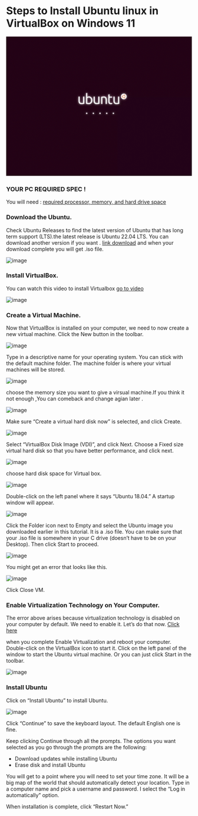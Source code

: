 # Steps to Install Ubuntu linux in VirtualBox on Windows 11

![ubuntuGif](images/Ubuntu_gif.gif)

### YOUR PC REQUIRED SPEC !
You will need : [required processor, memory, and hard drive space](https://www.virtualbox.org/wiki/End-user_documentation)

### Download the Ubuntu.
Check Ubuntu Releases to find the latest version of Ubuntu that has long term support (LTS).the latest release is Ubuntu 22.04 LTS. You can download another version if you want . [link download](https://ubuntu.com/download/desktop) and when your download complete you will get .iso file. 

![image](https://user-images.githubusercontent.com/100128996/182571580-d308b973-498b-46d9-a6cd-03b629ebef69.png)

### Install VirtualBox.
You can watch this video to install Virtualbox  [go to video](https://www.youtube.com/watch?v=b866-7Y_0KQ)
  
  ![image](https://user-images.githubusercontent.com/100128996/182576705-084aec64-ff56-4080-8c6f-596c7c00e450.png) 
  
### Create a Virtual Machine.
Now that VirtualBox is installed on your computer, we need to now create a new virtual machine.
Click the New button in the toolbar.

![image](https://user-images.githubusercontent.com/100128996/182580219-5cea5e59-11fa-46d4-b549-bc5be926bf9c.png)

Type in a descriptive name for your operating system. You can stick with the default machine folder. The machine folder is where your virtual machines will be stored.

![image](https://user-images.githubusercontent.com/100128996/182580574-327b5a9a-88e4-4814-b22c-bb3154987a49.png)

choose the memory size you want to give a virsual machine.If you think it not enough ,You can comeback and change agian later .

![image](https://user-images.githubusercontent.com/100128996/182581047-78fead17-a086-4abe-8b7f-aba93a2a1edc.png)

Make sure “Create a virtual hard disk now” is selected, and click Create.

![image](https://user-images.githubusercontent.com/100128996/182582111-765f5442-cdb4-4eea-9a37-6c2e1f6a736f.png)

Select “VirtualBox Disk Image (VDI)”, and click Next.
Choose a Fixed size virtual hard disk so that you have better performance, and click next.

![image](https://user-images.githubusercontent.com/100128996/182582838-760ab49e-3e30-4294-a61f-3d0eedeb34df.png)

choose hard disk space for Virtual box.

![image](https://user-images.githubusercontent.com/100128996/182583125-43bcc550-dc82-4425-9d22-3e1d7b5f88d0.png)

Double-click on the left panel where it says “Ubuntu 18.04.” A startup window will appear.

![image](https://user-images.githubusercontent.com/100128996/182583746-f0903f07-ff20-452c-8fb9-b81a56a473ab.png)

Click the Folder icon next to Empty and select the Ubuntu image you downloaded earlier in this tutorial. It is a .iso file. You can make sure that your .iso file is somewhere in your C drive (doesn’t have to be on your Desktop). Then click Start to proceed.

![image](https://user-images.githubusercontent.com/100128996/182597175-5fea75fa-e4c4-4dd3-9084-bb383a3d6ed0.png)

You might get an error that looks like this.

![image](https://user-images.githubusercontent.com/100128996/182599045-2cef8967-64e2-41c2-a2a9-1170f3f194c1.png)

Click Close VM.

### Enable Virtualization Technology on Your Computer.
The error above arises because virtualization technology is disabled on your computer by default. We need to enable it. Let’s do that now.
[Click here](https://www.youtube.com/watch?v=UMo-is3fjPI)

when you complete Enable Virtualization and reboot your computer.
Double-click on the VirtualBox icon to start it.
Click on the left panel of the window to start the Ubuntu virtual machine. Or you can just click Start in the toolbar.

![image](https://user-images.githubusercontent.com/100128996/182602875-80f50355-9d29-4598-a1f2-67beef6f4035.png)

### Install Ubuntu
Click on “Install Ubuntu” to install Ubuntu.

![image](https://user-images.githubusercontent.com/100128996/182602685-669ddc97-4b95-4ac0-92ef-0a1692c4cfad.png)

Click “Continue” to save the keyboard layout. The default English one is fine.

Keep clicking Continue through all the prompts. The options you want selected as you go through the prompts are the following:

* Download updates while installing Ubuntu
* Erase disk and install Ubuntu

You will get to a point where you will need to set your time zone. It will be a big map of the world that should automatically detect your location.
Type in a computer name and pick a username and password. I select the “Log in automatically” option.

When installation is complete, click “Restart Now.”












